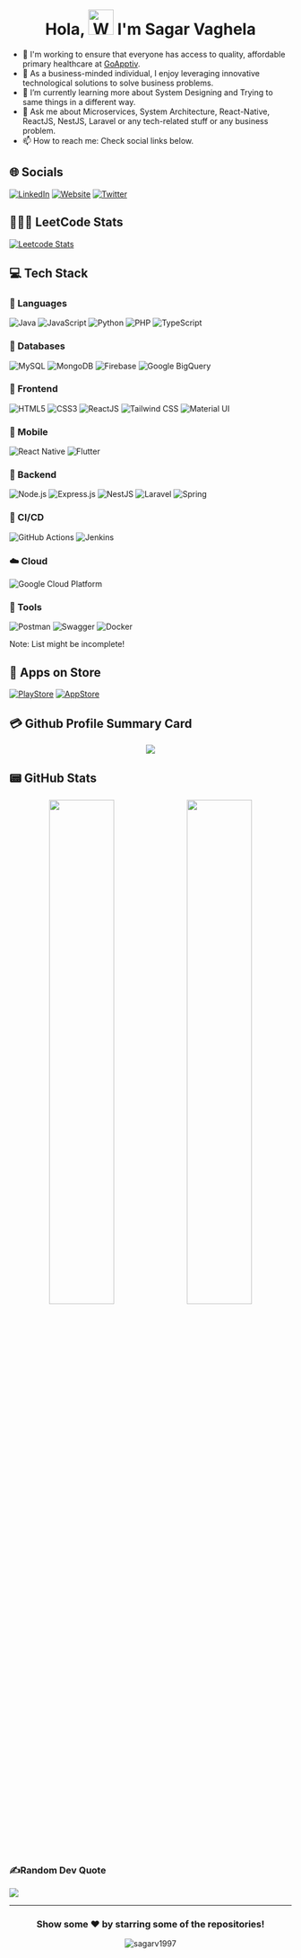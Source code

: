 <h1 align="center"> Hola, <img src="https://raw.githubusercontent.com/nixin72/nixin72/master/wave.gif" 
         alt="Waving hand animated gif"
         height="45"
         width="45" /> I'm Sagar Vaghela</h1>

- 🔭 I'm working to ensure that everyone has access to quality, affordable primary healthcare at [GoApptiv](https://goapptiv.com/).
- 💼 As a business-minded individual, I enjoy leveraging innovative technological solutions to solve business problems.
- 🌱 I’m currently learning more about System Designing and Trying to same things in a different way.
- 💬 Ask me about Microservices, System Architecture, React-Native, ReactJS, NestJS, Laravel or any tech-related stuff or any business problem.
- 📫 How to reach me: Check social links below.

## 🌐 Socials

[![LinkedIn](https://img.shields.io/badge/LinkedIn-0077B5?style=for-the-badge&logo=linkedin&logoColor=white)](https://linkedin.com/in/sagarv1997) [![Website](https://img.shields.io/badge/website-000000?style=for-the-badge&logo=About.me&logoColor=white)](https://sagarvaghela.in) [![Twitter](https://img.shields.io/twitter/follow/sagarv1997?logo=Twitter&style=for-the-badge)](https://twitter.com/sagarv1997)

## 👨🏻‍💻 LeetCode Stats

[![Leetcode Stats](https://leetcard.jacoblin.cool/sagarv1997?ext=activity)](https://leetcode.com/sagarv1997)

## 💻 Tech Stack

### 📢 Languages

![Java](https://img.shields.io/badge/java-%23ED8B00.svg?style=for-the-badge&logo=java&logoColor=white)
![JavaScript](https://img.shields.io/badge/javascript-%23323330.svg?style=for-the-badge&logo=javascript&logoColor=%23F7DF1E)
![Python](https://img.shields.io/badge/python-3670A0?style=for-the-badge&logo=python&logoColor=ffdd54)
![PHP](https://img.shields.io/badge/PHP-%23777BB4.svg?style=for-the-badge&logo=php&logoColor=white)
![TypeScript](https://img.shields.io/badge/typescript-%23007ACC.svg?style=for-the-badge&logo=typescript&logoColor=white)

### 💽 Databases

![MySQL](https://img.shields.io/badge/mysql-%2300f.svg?style=for-the-badge&logo=mysql&logoColor=white)
![MongoDB](https://img.shields.io/badge/MongoDB-%234ea94b.svg?style=for-the-badge&logo=mongodb&logoColor=white)
![Firebase](https://img.shields.io/badge/firebase-%23039BE5.svg?style=for-the-badge&logo=firebase)
![Google BigQuery](https://img.shields.io/badge/Google%20BigQuery-%234285F4.svg?style=for-the-badge&logo=google-cloud&logoColor=white)

### 🎨 Frontend

![HTML5](https://img.shields.io/badge/HTML5-%23E34F26.svg?style=for-the-badge&logo=html5&logoColor=white)
![CSS3](https://img.shields.io/badge/CSS3-%231572B6.svg?style=for-the-badge&logo=css3&logoColor=white)
![ReactJS](https://img.shields.io/badge/React-%2320232a.svg?style=for-the-badge&logo=react&logoColor=%2361DAFB)
![Tailwind CSS](https://img.shields.io/badge/Tailwind%20CSS-%2338B2AC.svg?style=for-the-badge&logo=tailwind-css&logoColor=white)
![Material UI](https://img.shields.io/badge/Material%20UI-%230081CB.svg?style=for-the-badge&logo=material-ui&logoColor=white)

### 📱 Mobile

![React Native](https://img.shields.io/badge/React%20Native-%2320232a.svg?style=for-the-badge&logo=react&logoColor=%2361DAFB)
![Flutter](https://img.shields.io/badge/Flutter-%2302569B.svg?style=for-the-badge&logo=Flutter&logoColor=white)

### 🔧 Backend

![Node.js](https://img.shields.io/badge/Node.js-6DA55F?style=for-the-badge&logo=node.js&logoColor=white)
![Express.js](https://img.shields.io/badge/express.js-%23404d59.svg?style=for-the-badge&logo=express&logoColor=%2361DAFB)
![NestJS](https://img.shields.io/badge/NestJS-E0234E?style=for-the-badge&logo=nestjs&logoColor=white)
![Laravel](https://img.shields.io/badge/Laravel-FF2D20?style=for-the-badge&logo=laravel&logoColor=white)
![Spring](https://img.shields.io/badge/Spring-%236DB33F.svg?style=for-the-badge&logo=spring&logoColor=white)

### 🚀 CI/CD

![GitHub Actions](https://img.shields.io/badge/GitHub%20Actions-%232671E5.svg?style=for-the-badge&logo=github%20actions&logoColor=white)
![Jenkins](https://img.shields.io/badge/Jenkins-%23D24939.svg?style=for-the-badge&logo=Jenkins&logoColor=white)

### ☁️ Cloud

![Google Cloud Platform](https://img.shields.io/badge/Google%20Cloud-%234285F4.svg?style=for-the-badge&logo=google-cloud&logoColor=white)

### 📏 Tools

![Postman](https://img.shields.io/badge/Postman-FF6C37?style=for-the-badge&logo=postman&logoColor=white)
![Swagger](https://img.shields.io/badge/-Swagger-%23Clojure?style=for-the-badge&logo=swagger&logoColor=white)
![Docker](https://img.shields.io/badge/docker-%230db7ed.svg?style=for-the-badge&logo=docker&logoColor=white)

Note: List might be incomplete!

## 🛒 Apps on Store

[![PlayStore](https://img.shields.io/badge/Google_Play-414141?style=for-the-badge&logo=google-play&logoColor=white)](https://play.google.com/store/apps/developer?id=RandomWreck+Media)
[![AppStore](https://img.shields.io/badge/App_Store-0D96F6?style=for-the-badge&logo=app-store&logoColor=white)](https://apps.apple.com/tt/developer/sagar-vaghela/id1467794636)

## 💳 Github Profile Summary Card

<p align="center">
  <img src="https://github-profile-summary-cards.vercel.app/api/cards/profile-details?username=sagarv1997&theme=vue"/>
</p>

## 📟 GitHub Stats

<p align="center">
	<img width="48%" src="https://github-readme-stats.vercel.app/api?username=sagarv1997&show_icons=true&theme=vue" />
	<img width="48%" src="https://github-readme-streak-stats.herokuapp.com/?user=sagarv1997&theme=vue" />
</p>

### ✍️Random Dev Quote

![](https://quotes-github-readme.vercel.app/api?type=horizontal&theme=vue)

---

<div align="center">

### Show some ❤️ by starring some of the repositories!

</div>

<p align="center"> <img src="https://komarev.com/ghpvc/?username=sagarv1997&label=Views&color=blue&style=plastic&style=for-the-badge" alt="sagarv1997" /> </p>
